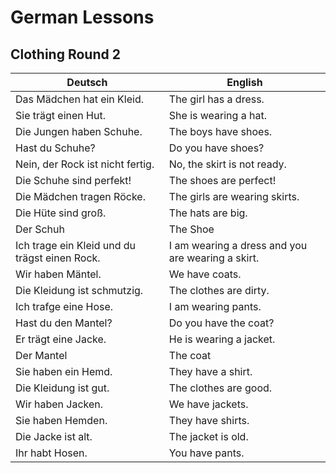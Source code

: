 # German Lessons
## Clothing Round 2

Deutsch | English
--------- | -------
Das Mädchen hat ein Kleid. | The girl has a dress.
Sie trägt einen Hut. | She is wearing a hat.
Die Jungen haben Schuhe. | The boys have shoes.
Hast du Schuhe? | Do you have shoes?
Nein, der Rock ist nicht fertig. | No, the skirt is not ready.
Die Schuhe sind perfekt! | The shoes are perfect!
Die Mädchen tragen Röcke. | The girls are wearing skirts.
Die Hüte sind groß. | The hats are big.
Der Schuh | The Shoe
Ich trage ein Kleid und du trägst einen Rock. | I am wearing a dress and you are wearing a skirt.
Wir haben Mäntel. | We have coats.
Die Kleidung ist schmutzig. | The clothes are dirty.
Ich trafge eine Hose. | I am wearing pants.
Hast du den Mantel? | Do you have the coat?
Er trägt eine Jacke. | He is wearing a jacket.
Der Mantel | The coat
Sie haben ein Hemd. | They have a shirt.
Die Kleidung ist gut. | The clothes are good.
Wir haben Jacken. | We have jackets.
Sie haben Hemden. | They have shirts.
Die Jacke ist alt. | The jacket is old.
Ihr habt Hosen. | You have pants.
